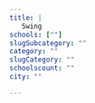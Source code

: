 ```yaml
---
title: |
   Swing
schools: [""]
slugSubcategory: ""
category: ""
slugCategory: ""
schoolscount: ""
city: ""

---
```


